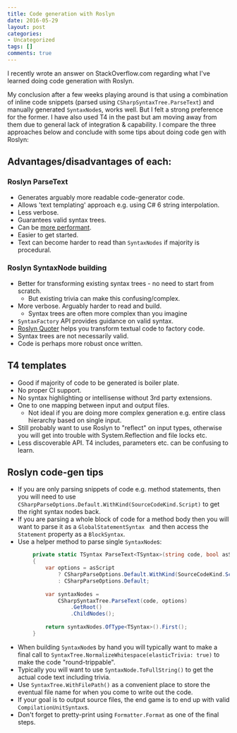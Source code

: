 ```yaml
---
title: Code generation with Roslyn
date: 2016-05-29
layout: post
categories:
- Uncategorized
tags: []
comments: true
---
```


I recently wrote an answer on StackOverflow.com regarding what I've learned doing code generation with Roslyn.

My conclusion after a few weeks playing around is that using a combination of inline code snippets (parsed using `CSharpSyntaxTree.ParseText`) and manually generated `SyntaxNode`s, works well. But I felt a strong preference for the former. I have also used T4 in the past but am moving away from them due to general lack of integration &amp; capability. I compare the three approaches below and conclude with some tips about doing code gen with Roslyn:

## Advantages/disadvantages of each:

### Roslyn ParseText

* Generates arguably more readable code-generator code.
* Allows 'text templating' approach e.g. using C# 6 string interpolation.
* Less verbose.
* Guarantees valid syntax trees.
* Can be [more performant](http://comealive.io/Syntax-Factory-Vs-Parse-Text/).
* Easier to get started.
* Text can become harder to read than `SyntaxNodes` if majority is procedural.

### Roslyn SyntaxNode building

* Better for transforming existing syntax trees - no need to start from scratch.
    * But existing trivia can make this confusing/complex.
* More verbose. Arguably harder to read and build.
    * Syntax trees are often more complex than you imagine
* `SyntaxFactory` API provides guidance on valid syntax.
* [Roslyn Quoter](http://roslynquoter.azurewebsites.net/) helps you transform textual code to factory code.
* Syntax trees are not necessarily valid.
* Code is perhaps more robust once written.

## T4 templates
	
* Good if majority of code to be generated is boiler plate.
* No proper CI support.
* No syntax highlighting or intellisense without 3rd party extensions.
* One to one mapping between input and output files.
    * Not ideal if you are doing more complex generation e.g. entire class hierarchy based on single input.
* Still probably want to use Roslyn to "reflect" on input types, otherwise you will get into trouble with System.Reflection and file locks etc.
* Less discoverable API. T4 includes, parameters etc. can be confusing to learn.

## Roslyn code-gen tips
	
* If you are only parsing snippets of code e.g. method statements, then you will need to use `CSharpParseOptions.Default.WithKind(SourceCodeKind.Script)` to get the right syntax nodes back.
* If you are parsing a whole block of code for a method body then you will want to parse it as a `GlobalStatementSyntax ` and then access the `Statement` property as a `BlockSyntax`.
* Use a helper method to parse single `SyntaxNode`s:
```csharp
        private static TSyntax ParseText<TSyntax>(string code, bool asScript = false)
        {
            var options = asScript
                ? CSharpParseOptions.Default.WithKind(SourceCodeKind.Script)
                : CSharpParseOptions.Default;
    
            var syntaxNodes =
                CSharpSyntaxTree.ParseText(code, options)
                    .GetRoot()
                    .ChildNodes();
    
            return syntaxNodes.OfType<TSyntax>().First();
        }
```
* When building `SyntaxNode`s by hand you will typically want to make a final call to `SyntaxTree.NormalizeWhitespace(elasticTrivia: true)` to make the code "round-trippable".
* Typically you will want to use `SyntaxNode.ToFullString()` to get the actual code text including trivia.	
* Use `SyntaxTree.WithFilePath()` as a convenient place to store the eventual file name for when you come to write out the code.
* If your goal is to output source files, the end game is to end up with valid `CompilationUnitSyntax`s.
* Don't forget to pretty-print using `Formatter.Format` as one of the final steps.

